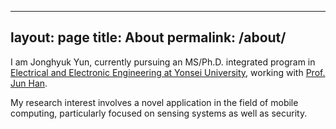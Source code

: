 <!-- ---
layout: post
title: "Some articles are just so short that we have to make the footer stick"
categories: misc
---

Lorem ipsum dolor sit amet, consectetur adipisicing elit, sed do eiusmod tempor incididunt ut labore et dolore magna aliqua. Ut enim ad minim veniam, quis nostrud exercitation ullamco laboris nisi ut aliquip ex ea commodo consequat. Duis aute irure dolor in reprehenderit in voluptate velit esse cillum dolore eu fugiat nulla pariatur. Excepteur sint occaecat cupidatat non proident, sunt in culpa qui officia deserunt mollit anim id est laborum. -->
---
layout: page
title: About
permalink: /about/
---

I am Jonghyuk Yun, currently pursuing an MS/Ph.D. integrated program in [Electrical and Electronic Engineering at Yonsei University](https://ee.yonsei.ac.kr/ee/index.do), working with [Prof. Jun Han](https://www.junhan.org/).


My research interest involves a novel application in the field of mobile computing, particularly focused on sensing systems as well as security.
